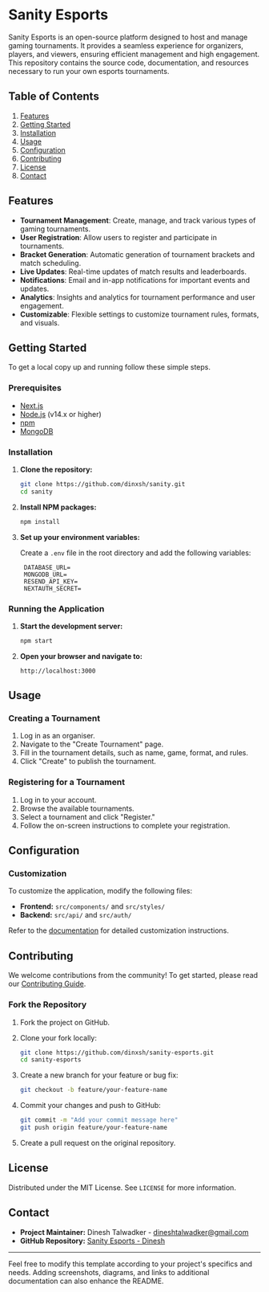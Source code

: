 # Sanity Esports

Sanity Esports is an open-source platform designed to host and manage gaming tournaments. It provides a seamless experience for organizers, players, and viewers, ensuring efficient management and high engagement. This repository contains the source code, documentation, and resources necessary to run your own esports tournaments.

## Table of Contents

1. [Features](#features)
2. [Getting Started](#getting-started)
3. [Installation](#installation)
4. [Usage](#usage)
5. [Configuration](#configuration)
6. [Contributing](#contributing)
7. [License](#license)
8. [Contact](#contact)

## Features

- **Tournament Management**: Create, manage, and track various types of gaming tournaments.
- **User Registration**: Allow users to register and participate in tournaments.
- **Bracket Generation**: Automatic generation of tournament brackets and match scheduling.
- **Live Updates**: Real-time updates of match results and leaderboards.
- **Notifications**: Email and in-app notifications for important events and updates.
- **Analytics**: Insights and analytics for tournament performance and user engagement.
- **Customizable**: Flexible settings to customize tournament rules, formats, and visuals.

## Getting Started

To get a local copy up and running follow these simple steps.

### Prerequisites
- [Next.js](https://nextjs.org/)
- [Node.js](https://nodejs.org/) (v14.x or higher)
- [npm](https://www.npmjs.com/)
- [MongoDB](https://www.mongodb.com/)

### Installation

1. **Clone the repository:**

   ```sh
   git clone https://github.com/dinxsh/sanity.git
   cd sanity
   ```

2. **Install NPM packages:**

   ```sh
   npm install
   ```

3. **Set up your environment variables:**

   Create a `.env` file in the root directory and add the following variables:

   ```env
    DATABASE_URL=
    MONGODB_URL=
    RESEND_API_KEY=
    NEXTAUTH_SECRET=
   ```

### Running the Application

1. **Start the development server:**

   ```sh
   npm start
   ```

2. **Open your browser and navigate to:**

   ```plaintext
   http://localhost:3000
   ```

## Usage

### Creating a Tournament

1. Log in as an organiser.
2. Navigate to the "Create Tournament" page.
3. Fill in the tournament details, such as name, game, format, and rules.
4. Click "Create" to publish the tournament.

### Registering for a Tournament

1. Log in to your account.
2. Browse the available tournaments.
3. Select a tournament and click "Register."
4. Follow the on-screen instructions to complete your registration.

## Configuration

### Customization

To customize the application, modify the following files:

- **Frontend:** `src/components/` and `src/styles/`
- **Backend:** `src/api/` and `src/auth/`

Refer to the [documentation](docs/configuration.md) for detailed customization instructions.

## Contributing

We welcome contributions from the community! To get started, please read our [Contributing Guide](CONTRIBUTING.md).

### Fork the Repository

1. Fork the project on GitHub.
2. Clone your fork locally:

   ```sh
   git clone https://github.com/dinxsh/sanity-esports.git
   cd sanity-esports
   ```

3. Create a new branch for your feature or bug fix:

   ```sh
   git checkout -b feature/your-feature-name
   ```

4. Commit your changes and push to GitHub:

   ```sh
   git commit -m "Add your commit message here"
   git push origin feature/your-feature-name
   ```

5. Create a pull request on the original repository.

## License

Distributed under the MIT License. See `LICENSE` for more information.

## Contact

- **Project Maintainer:** Dinesh Talwadker - [dineshtalwadker@gmail.com](mailto:dineshtalwadker@gmail.com)
- **GitHub Repository:** [Sanity Esports - Dinesh](https://github.com/dinxsh/sanity)

---

Feel free to modify this template according to your project's specifics and needs. Adding screenshots, diagrams, and links to additional documentation can also enhance the README.
